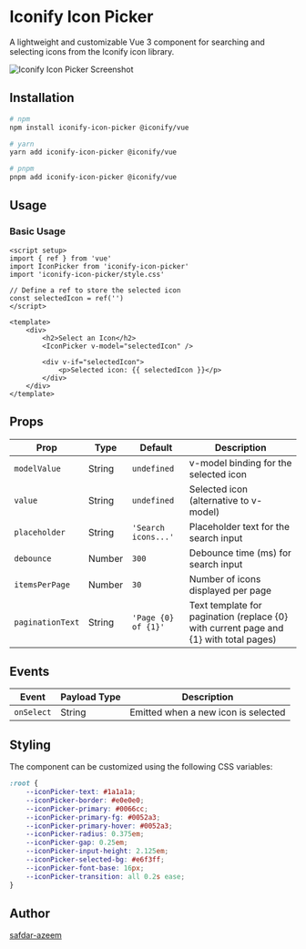 # Iconify Icon Picker

A lightweight and customizable Vue 3 component for searching and selecting icons from the Iconify icon library.

![Iconify Icon Picker Screenshot](https://ik.imagekit.io/fuhht88og/public/icon-picker.png)

## Installation

```bash
# npm
npm install iconify-icon-picker @iconify/vue

# yarn
yarn add iconify-icon-picker @iconify/vue

# pnpm
pnpm add iconify-icon-picker @iconify/vue
```

## Usage

### Basic Usage

```vue
<script setup>
import { ref } from 'vue'
import IconPicker from 'iconify-icon-picker'
import 'iconify-icon-picker/style.css'

// Define a ref to store the selected icon
const selectedIcon = ref('')
</script>

<template>
	<div>
		<h2>Select an Icon</h2>
		<IconPicker v-model="selectedIcon" />

		<div v-if="selectedIcon">
			<p>Selected icon: {{ selectedIcon }}</p>
		</div>
	</div>
</template>
```

## Props

| Prop             | Type   | Default             | Description                                                                           |
| ---------------- | ------ | ------------------- | ------------------------------------------------------------------------------------- |
| `modelValue`     | String | `undefined`         | v-model binding for the selected icon                                                 |
| `value`          | String | `undefined`         | Selected icon (alternative to v-model)                                                |
| `placeholder`    | String | `'Search icons...'` | Placeholder text for the search input                                                 |
| `debounce`       | Number | `300`               | Debounce time (ms) for search input                                                   |
| `itemsPerPage`   | Number | `30`                | Number of icons displayed per page                                                    |
| `paginationText` | String | `'Page {0} of {1}'` | Text template for pagination (replace {0} with current page and {1} with total pages) |

## Events

| Event      | Payload Type | Description                         |
| ---------- | ------------ | ----------------------------------- |
| `onSelect` | String       | Emitted when a new icon is selected |

## Styling

The component can be customized using the following CSS variables:

```css
:root {
	--iconPicker-text: #1a1a1a;
	--iconPicker-border: #e0e0e0;
	--iconPicker-primary: #0066cc;
	--iconPicker-primary-fg: #0052a3;
	--iconPicker-primary-hover: #0052a3;
	--iconPicker-radius: 0.375em;
	--iconPicker-gap: 0.25em;
	--iconPicker-input-height: 2.125em;
	--iconPicker-selected-bg: #e6f3ff;
	--iconPicker-font-base: 16px;
	--iconPicker-transition: all 0.2s ease;
}
```

## Author

[safdar-azeem](https://github.com/safdar-azeem)
